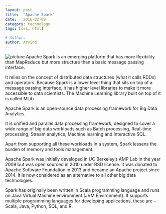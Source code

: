 ```yaml
---
layout: post
title:  "Apache Spark"
date:   2016-02-09
category: technology
tags: [css, html]

# Author.
author: Arvind
---
```

![picture](https://placehold.it/250x150)
Apache Spark is an emerging platform that has more flexibility than MapReduce but more structure than a basic message passing interface.

It relies on the concept of distributed data structures (what it calls RDDs) and operators. Because Spark is a lower level thing that sits on top of a message passing interface, it has higher level libraries to make it more accessible to data scientists. The Machine Learning library built on top of it is called MLib

Apache Spark is an open-source data processing framework for Big Data Analytics.

It is unified and parallel data processing framework, designed to cover a wide range of big data workloads such as Batch processing, Real-time processing, Stream analytics, Machine learning and Interactive SQL.

Apart from supporting all these workloads in a system, Spark lessens the burden of memory and tools management.

Apache Spark was initially developed in UC Berkeley’s AMP Lab in the year 2009 but was open sourced in 2010 under BSD license. It was donated to Apache Software Foundation in 2013 and became an Apache project since 2014. It is now considered as an alternative to all other big data technologies.

Spark has originally been written in Scala programming language and runs on Java Virtual Machine environment (JVM Environment). It supports multiple programming languages for developing applications, these are – Scala, Java, Python, SQL, and R.